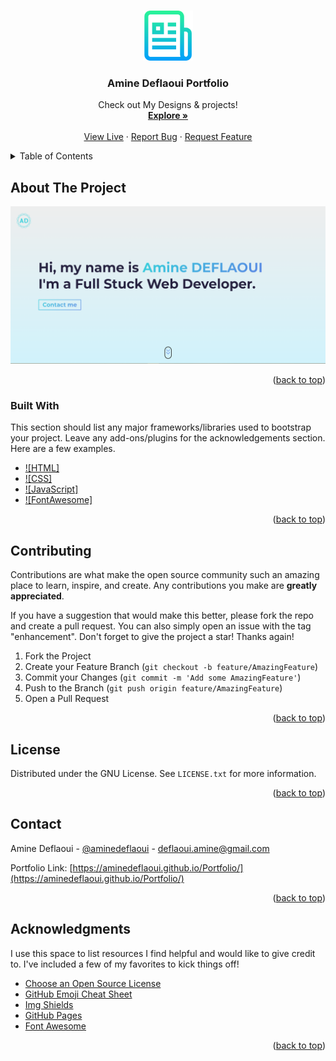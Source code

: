 <a name="readme-top"></a>

<!-- PROJECT LOGO -->
<br />
<div align="center">
  <a href="https://aminedeflaoui.github.io/Portfolio/">
    <img src="assets/logo.png" alt="Logo" width="80" height="80">
  </a>

  <h3 align="center">Amine Deflaoui Portfolio</h3>

  <p align="center">
    Check out My Designs & projects!
    <br />
    <a href="https://aminedeflaoui.github.io/Portfolio/"                   target="_blank"
><strong>Explore »</strong></a>
    <br />
    <br />
    <a href="https://aminedeflaoui.github.io/Portfolio/"                   target="_blank"
>View Live</a>
    ·
    <a href="https://github.com/AmineDeflaoui/Portfolio/issues">Report Bug</a>
    ·
    <a href="https://github.com/AmineDeflaoui/Portfolio/pulls">Request Feature</a>
  </p>
</div>

<!-- TABLE OF CONTENTS -->
<details>
  <summary>Table of Contents</summary>
  <ol>
    <li>
      <a href="#about-the-project">About The Project</a>
      <ul>
        <li><a href="#built-with">Built With</a></li>
      </ul>
    </li>
    <li><a href="#contributing">Contributing</a></li>
    <li><a href="#license">License</a></li>
    <li><a href="#contact">Contact</a></li>
    <li><a href="#acknowledgments">Acknowledgments</a></li>
  </ol>
</details>

<!-- ABOUT THE PROJECT -->

## About The Project

[![Portfolio Screen Shot][product-screenshot]](https://aminedeflaoui.github.io/Portfolio/)

<p align="right">(<a href="#readme-top">back to top</a>)</p>

### Built With

This section should list any major frameworks/libraries used to bootstrap your project. Leave any add-ons/plugins for the acknowledgements section. Here are a few examples.

- [![HTML]][html-url]
- [![CSS]][css-url]
- [![JavaScript]][javascript-url]
- [![FontAwesome]][fontawesome-url]

<p align="right">(<a href="#readme-top">back to top</a>)</p>

<!-- CONTRIBUTING -->

## Contributing

Contributions are what make the open source community such an amazing place to learn, inspire, and create. Any contributions you make are **greatly appreciated**.

If you have a suggestion that would make this better, please fork the repo and create a pull request. You can also simply open an issue with the tag "enhancement".
Don't forget to give the project a star! Thanks again!

1. Fork the Project
2. Create your Feature Branch (`git checkout -b feature/AmazingFeature`)
3. Commit your Changes (`git commit -m 'Add some AmazingFeature'`)
4. Push to the Branch (`git push origin feature/AmazingFeature`)
5. Open a Pull Request

<p align="right">(<a href="#readme-top">back to top</a>)</p>

<!-- LICENSE -->

## License

Distributed under the GNU License. See `LICENSE.txt` for more information.

<p align="right">(<a href="#readme-top">back to top</a>)</p>

<!-- CONTACT -->

## Contact

Amine Deflaoui - [@aminedeflaoui](https://twitter.com/aminedeflaoui) - deflaoui.amine@gmail.com

Portfolio Link: [https://aminedeflaoui.github.io/Portfolio/](https://aminedeflaoui.github.io/Portfolio/)

<p align="right">(<a href="#readme-top">back to top</a>)</p>

<!-- ACKNOWLEDGMENTS -->

## Acknowledgments

I use this space to list resources I find helpful and would like to give credit to. I've included a few of my favorites to kick things off!

- [Choose an Open Source License](https://choosealicense.com)
- [GitHub Emoji Cheat Sheet](https://www.webpagefx.com/tools/emoji-cheat-sheet)
- [Img Shields](https://shields.io)
- [GitHub Pages](https://pages.github.com)
- [Font Awesome](https://fontawesome.com)

<p align="right">(<a href="#readme-top">back to top</a>)</p>

<!-- MARKDOWN LINKS & IMAGES -->
<!-- https://www.markdownguide.org/basic-syntax/#reference-style-links -->

[product-screenshot]: assets/homePage.png
[html-url]: https://html.com
[css-url]: https://www.w3.org/Style/CSS/Overview.en.html
[javascript-url]: https://javascript.com
[fontawesome-url]: https://fontawesome.com
